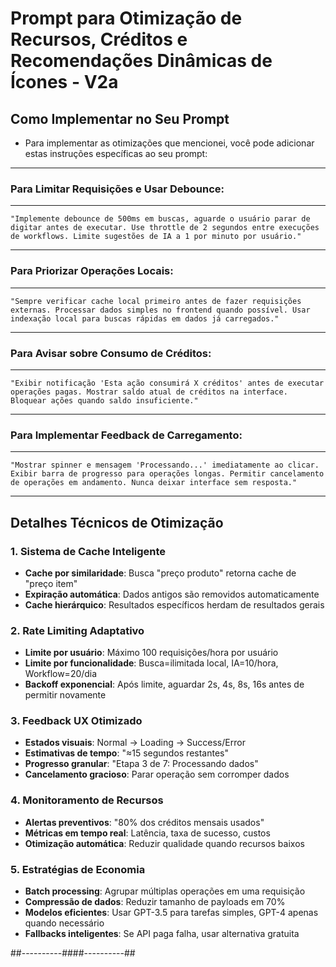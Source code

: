 # Prompt para Otimização de Recursos, Créditos e Recomendações Dinâmicas de Ícones - V2a

## Como Implementar no Seu Prompt

- Para implementar as otimizações que mencionei, você pode adicionar estas instruções específicas ao seu prompt:

---

### **Para Limitar Requisições e Usar Debounce:**
---
```
"Implemente debounce de 500ms em buscas, aguarde o usuário parar de digitar antes de executar. Use throttle de 2 segundos entre execuções de workflows. Limite sugestões de IA a 1 por minuto por usuário."
```
---

### **Para Priorizar Operações Locais:**
---
```
"Sempre verificar cache local primeiro antes de fazer requisições externas. Processar dados simples no frontend quando possível. Usar indexação local para buscas rápidas em dados já carregados."
```
---

### **Para Avisar sobre Consumo de Créditos:**
---
```
"Exibir notificação 'Esta ação consumirá X créditos' antes de executar operações pagas. Mostrar saldo atual de créditos na interface. Bloquear ações quando saldo insuficiente."
```
---

### **Para Implementar Feedback de Carregamento:**
---
```
"Mostrar spinner e mensagem 'Processando...' imediatamente ao clicar. Exibir barra de progresso para operações longas. Permitir cancelamento de operações em andamento. Nunca deixar interface sem resposta."
```
---

## Detalhes Técnicos de Otimização

### **1. Sistema de Cache Inteligente**
- **Cache por similaridade**: Busca "preço produto" retorna cache de "preço item"
- **Expiração automática**: Dados antigos são removidos automaticamente  
- **Cache hierárquico**: Resultados específicos herdam de resultados gerais

### **2. Rate Limiting Adaptativo**
- **Limite por usuário**: Máximo 100 requisições/hora por usuário
- **Limite por funcionalidade**: Busca=ilimitada local, IA=10/hora, Workflow=20/dia
- **Backoff exponencial**: Após limite, aguardar 2s, 4s, 8s, 16s antes de permitir novamente

### **3. Feedback UX Otimizado**
- **Estados visuais**: Normal → Loading → Success/Error
- **Estimativas de tempo**: "≈15 segundos restantes"
- **Progresso granular**: "Etapa 3 de 7: Processando dados"
- **Cancelamento gracioso**: Parar operação sem corromper dados

### **4. Monitoramento de Recursos**
- **Alertas preventivos**: "80% dos créditos mensais usados"
- **Métricas em tempo real**: Latência, taxa de sucesso, custos
- **Otimização automática**: Reduzir qualidade quando recursos baixos

### **5. Estratégias de Economia**
- **Batch processing**: Agrupar múltiplas operações em uma requisição
- **Compressão de dados**: Reduzir tamanho de payloads em 70%
- **Modelos eficientes**: Usar GPT-3.5 para tarefas simples, GPT-4 apenas quando necessário
- **Fallbacks inteligentes**: Se API paga falha, usar alternativa gratuita

##----------####----------##
